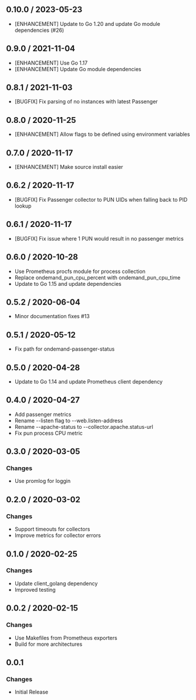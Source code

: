 ## 0.10.0 / 2023-05-23

* [ENHANCEMENT] Update to Go 1.20 and update Go module dependencies (#26)

## 0.9.0 / 2021-11-04

* [ENHANCEMENT] Use Go 1.17
* [ENHANCEMENT] Update Go module dependencies

## 0.8.1 / 2021-11-03

* [BUGFIX] Fix parsing of no instances with latest Passenger

## 0.8.0 / 2020-11-25

* [ENHANCEMENT] Allow flags to be defined using environment variables

## 0.7.0 / 2020-11-17

* [ENHANCEMENT] Make source install easier

## 0.6.2 / 2020-11-17

* [BUGFIX] Fix Passenger collector to PUN UIDs when falling back to PID lookup

## 0.6.1 / 2020-11-17

* [BUGFIX] Fix issue where 1 PUN would result in no passenger metrics

## 0.6.0 / 2020-10-28

* Use Prometheus procfs module for process collection
* Replace ondemand_pun_cpu_percent with ondemand_pun_cpu_time
* Update to Go 1.15 and update dependencies

## 0.5.2 / 2020-06-04

* Minor documentation fixes #13

## 0.5.1 / 2020-05-12

* Fix path for ondemand-passenger-status

## 0.5.0 / 2020-04-28

* Update to Go 1.14 and update Prometheus client dependency

## 0.4.0 / 2020-04-27

* Add passenger metrics
* Rename --listen flag to --web.listen-address
* Rename --apache-status  to --collector.apache.status-url
* Fix pun process CPU metric

## 0.3.0 / 2020-03-05

### Changes

* Use promlog for loggin

## 0.2.0 / 2020-03-02

### Changes

* Support timeouts for collectors
* Improve metrics for collector errors

## 0.1.0 / 2020-02-25

### Changes

* Update client_golang dependency
* Improved testing

## 0.0.2 / 2020-02-15

### Changes

* Use Makefiles from Prometheus exporters
* Build for more architectures

## 0.0.1

### Changes

* Initial Release

